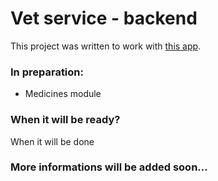 # Vet service - backend

This project was written to work with [this app](https://github.com/qve1t/vet-service-frontend).

### In preparation:

- Medicines module

### When it will be ready?

When it will be done

### More informations will be added soon...
